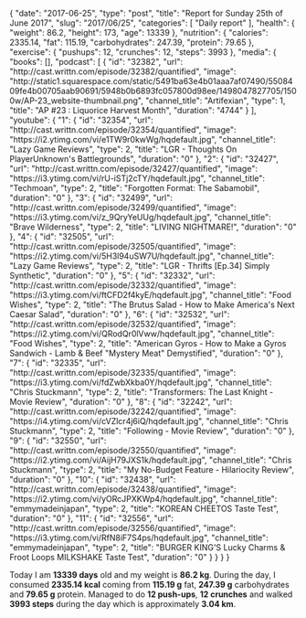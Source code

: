 {
    "date": "2017-06-25",
    "type": "post",
    "title": "Report for Sunday 25th of June 2017",
    "slug": "2017\/06\/25",
    "categories": [
        "Daily report"
    ],
    "health": {
        "weight": 86.2,
        "height": 173,
        "age": 13339
    },
    "nutrition": {
        "calories": 2335.14,
        "fat": 115.19,
        "carbohydrates": 247.39,
        "protein": 79.65
    },
    "exercise": {
        "pushups": 12,
        "crunches": 12,
        "steps": 3993
    },
    "media": {
        "books": [],
        "podcast": [
            {
                "id": "32382",
                "url": "http:\/\/cast.writtn.com\/episode\/32382\/quantified",
                "image": "http:\/\/static1.squarespace.com\/static\/5491ba63e4b01aaa7af07490\/5508409fe4b00705aab90691\/5948b0b6893fc057800d98ee\/1498047827705\/1500w\/AP-23_website-thumbnail.png",
                "channel_title": "Artifexian",
                "type": 1,
                "title": "AP #23 : Liquorice Harvest Month",
                "duration": "4744"
            }
        ],
        "youtube": {
            "1": {
                "id": "32354",
                "url": "http:\/\/cast.writtn.com\/episode\/32354\/quantified",
                "image": "https:\/\/i2.ytimg.com\/vi\/e1TW9r0kwWg\/hqdefault.jpg",
                "channel_title": "Lazy Game Reviews",
                "type": 2,
                "title": "LGR - Thoughts On PlayerUnknown's Battlegrounds",
                "duration": "0"
            },
            "2": {
                "id": "32427",
                "url": "http:\/\/cast.writtn.com\/episode\/32427\/quantified",
                "image": "https:\/\/i3.ytimg.com\/vi\/rU-iSTj2cTY\/hqdefault.jpg",
                "channel_title": "Techmoan",
                "type": 2,
                "title": "Forgotten Format: The Sabamobil",
                "duration": "0"
            },
            "3": {
                "id": "32499",
                "url": "http:\/\/cast.writtn.com\/episode\/32499\/quantified",
                "image": "https:\/\/i3.ytimg.com\/vi\/z_9QryYeUUg\/hqdefault.jpg",
                "channel_title": "Brave Wilderness",
                "type": 2,
                "title": "LIVING NIGHTMARE!",
                "duration": "0"
            },
            "4": {
                "id": "32505",
                "url": "http:\/\/cast.writtn.com\/episode\/32505\/quantified",
                "image": "https:\/\/i2.ytimg.com\/vi\/5H3l94uSW7U\/hqdefault.jpg",
                "channel_title": "Lazy Game Reviews",
                "type": 2,
                "title": "LGR - Thrifts [Ep.34] Simply Synthetic",
                "duration": "0"
            },
            "5": {
                "id": "32332",
                "url": "http:\/\/cast.writtn.com\/episode\/32332\/quantified",
                "image": "https:\/\/i3.ytimg.com\/vi\/ftCFD2f4kyE\/hqdefault.jpg",
                "channel_title": "Food Wishes",
                "type": 2,
                "title": "The Brutus Salad - How to Make America's Next Caesar Salad",
                "duration": "0"
            },
            "6": {
                "id": "32532",
                "url": "http:\/\/cast.writtn.com\/episode\/32532\/quantified",
                "image": "https:\/\/i2.ytimg.com\/vi\/QRodQr0lVww\/hqdefault.jpg",
                "channel_title": "Food Wishes",
                "type": 2,
                "title": "American Gyros - How to Make a Gyros Sandwich - Lamb & Beef \"Mystery Meat\" Demystified",
                "duration": "0"
            },
            "7": {
                "id": "32335",
                "url": "http:\/\/cast.writtn.com\/episode\/32335\/quantified",
                "image": "https:\/\/i3.ytimg.com\/vi\/fdZwbXkba0Y\/hqdefault.jpg",
                "channel_title": "Chris Stuckmann",
                "type": 2,
                "title": "Transformers: The Last Knight - Movie Review",
                "duration": "0"
            },
            "8": {
                "id": "32242",
                "url": "http:\/\/cast.writtn.com\/episode\/32242\/quantified",
                "image": "https:\/\/i4.ytimg.com\/vi\/cVZlcr4j6iQ\/hqdefault.jpg",
                "channel_title": "Chris Stuckmann",
                "type": 2,
                "title": "Following - Movie Review",
                "duration": "0"
            },
            "9": {
                "id": "32550",
                "url": "http:\/\/cast.writtn.com\/episode\/32550\/quantified",
                "image": "https:\/\/i2.ytimg.com\/vi\/AijH79JXS1k\/hqdefault.jpg",
                "channel_title": "Chris Stuckmann",
                "type": 2,
                "title": "My No-Budget Feature - Hilariocity Review",
                "duration": "0"
            },
            "10": {
                "id": "32438",
                "url": "http:\/\/cast.writtn.com\/episode\/32438\/quantified",
                "image": "https:\/\/i2.ytimg.com\/vi\/yORcJPXKWp4\/hqdefault.jpg",
                "channel_title": "emmymadeinjapan",
                "type": 2,
                "title": "KOREAN CHEETOS Taste Test",
                "duration": "0"
            },
            "11": {
                "id": "32556",
                "url": "http:\/\/cast.writtn.com\/episode\/32556\/quantified",
                "image": "https:\/\/i3.ytimg.com\/vi\/RfN8iF7S4ps\/hqdefault.jpg",
                "channel_title": "emmymadeinjapan",
                "type": 2,
                "title": "BURGER KING'S Lucky Charms & Froot Loops MILKSHAKE Taste Test",
                "duration": "0"
            }
        }
    }
}

Today I am <strong>13339 days</strong> old and my weight is <strong>86.2 kg</strong>. During the day, I consumed <strong>2335.14 kcal</strong> coming from <strong>115.19 g</strong> fat, <strong>247.39 g</strong> carbohydrates and <strong>79.65 g</strong> protein. Managed to do <strong>12 push-ups</strong>, <strong>12 crunches</strong> and walked <strong>3993 steps</strong> during the day which is approximately <strong>3.04 km</strong>.